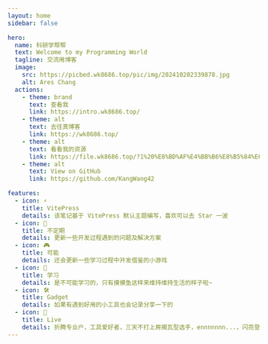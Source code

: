 ```yaml
---
layout: home
sidebar: false

hero:
  name: 科研学帮帮
  text: Welcome to my Programming World
  tagline: 交流用博客
  image:
    src: https://picbed.wk8686.top/pic/img/202410202339878.jpg
    alt: Ares Chang
  actions:
    - theme: brand
      text: 查看我
      link: https://intro.wk8686.top/
    - theme: alt
      text: 去往真博客
      link: https://wk8686.top/
    - theme: alt
      text: 看看我的资源
      link: https://file.wk8686.top/?1%20%E8%BD%AF%E4%BB%B6%E8%B5%84%E6%BA%90
    - theme: alt
      text: View on GitHub
      link: https://github.com/KangWang42

features:
  - icon: ⚡
    title: VitePress
    details: 该笔记基于 VitePress 默认主题编写，喜欢可以去 Star 一波
  - icon: 🔌
    title: 不定期
    details: 更新一些开发过程遇到的问题及解决方案
  - icon: 🎮
    title: 可能
    details: 还会更新一些学习过程中开发借鉴的小游戏
  - icon: 🔋
    title: 学习
    details: 是不可能学习的，只有摸摸鱼这样来维持维持生活的样子啦~
  - icon: 🛠
    title: Gadget
    details: 如果有遇到好用的小工具也会记录分享一下的
  - icon: 🦾
    title: Live
    details: 折腾专业户，工具爱好者，三天不打上房揭瓦型选手，ennnnnnn...，闪亮登场！
---
```


<style>
:root {
  --vp-home-hero-name-color: transparent;
  --vp-home-hero-name-background: -webkit-linear-gradient(
    315deg,
    #42d392 25%,
    #647eff
  );
  --vp-home-hero-image-background-image: linear-gradient(
    -45deg,
    #41b88380 30%,
    #35495e80
  );
  --vp-home-hero-image-filter: blur(30px);
}

@media (min-width: 640px) {
  :root {
    --vp-home-hero-image-filter: blur(56px);
  }
}

@media (min-width: 960px) {
  :root {
    --vp-home-hero-image-filter: blur(72px);
  }
}
</style>
